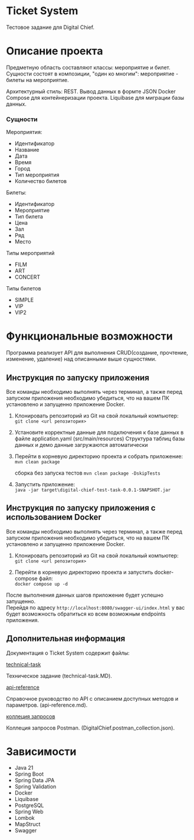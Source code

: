 # Ticket System
Тестовое задание для Digital Chief.

# Описание проекта
Предметную область составляют классы: мероприятие и билет.
Сущности состоят в композиции, "один ко многим": мероприятие - билеты на мероприятие.

Архитектурный стиль: REST. Вывод данных в формте JSON
Docker Compose для контейнеризации проекта.
Liquibase для миграции базы данных.

### Сущности

Мероприятия:
* Идентификатор
* Название
* Дата
* Время
* Город
* Тип мероприятия
* Количество билетов

Билеты:
* Идентификатор
* Мероприятие
* Тип билета
* Цена
* Зал
* Ряд
* Место

Типы мероприятий
* FILM
* ART
* CONCERT

Типы билетов
* SIMPLE
* VIP
* VIP2

# Функциональные возможности
Программа реализует API для выполнения CRUD(создание, прочтение, изменение, удаление) над описанными выше сущностями.

## Инструкция по запуску приложения
Все команды необходимо выполнять через терминал, а также перед запуском приложения необходимо убедиться, что на вашем ПК установлено и запущенно приложение Docker.

1. Клонировать репозиторий из Git на свой локальный компьютер:  
   `git clone <url репозитория>`

2. Установите корректные данные для подключения к базе данных в файле application.yaml (src/main/resources)
   Структура таблиц базы данных и демо данные загружаются автоматически

3. Перейти в корневую директорию проекта и собрать приложение:  
  `mvn clean package`

   сборка без запуска тестов
  `mvn clean package -DskipTests`

5. Запустить приложение:  
   `java -jar target\digital-chief-test-task-0.0.1-SNAPSHOT.jar`


## Инструкция по запуску приложения с использованием Docker
Все команды необходимо выполнять через терминал, а также перед запуском приложения необходимо убедиться, что на вашем ПК установлено и запущенно приложение Docker.

1. Клонировать репозиторий из Git на свой локальный компьютер:  
   `git clone <url репозитория>`

2. Перейти в корневую директорию проекта и запустить docker-compose файл:  
   `docker compose up -d`


После выполнения данных шагов приложение будет успешно запущенно.  
Перейдя по адресу `http://localhost:8080/swagger-ui/index.html` у вас будет возможность обратиться ко всем возможным endpoints приложения.


## Дополнительная информация
Документация о Ticket System содержит файлы:

[technical-task](technical-task.MD)

Техническое задание (technical-task.MD).

[api-reference](api-reference.md)

Справочное руководство по API с описанием доступных методов и параметров. (api-reference.md).

[коллеция запросов](DigitalChief.postman_collection.json)

Коллеция запросов Postman. (DigitalChief.postman_collection.json).


# Зависимости
* Java 21
* Spring Boot
* Spring Data JPA
* Spring Validation
* Docker
* Liquibase
* PostgreSQL
* Spring Web
* Lombok
* MapStruct
* Swagger
